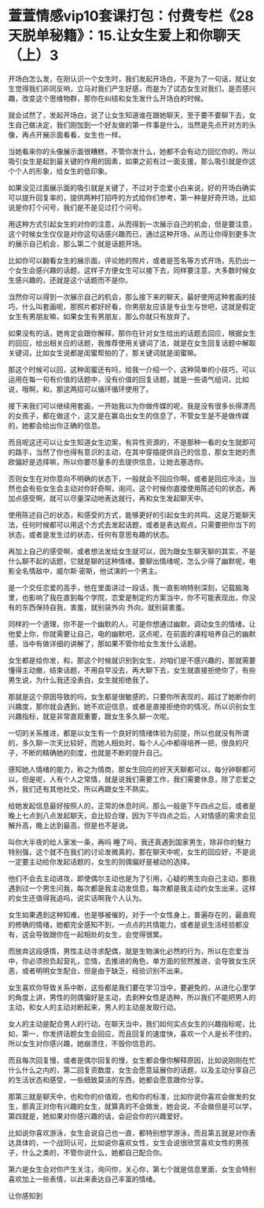 # 萱萱情感vip10套课打包：付费专栏《28天脱单秘籍》：15.让女生爱上和你聊天（上）3

开场白怎么发，在刚认识一个女生时，我们发起开场白，不是为了一句话，就让女生觉得我们非同反响，立马对我们产生好感，而是为了试态女生对我们，是否感兴趣，改变这个思维物群，那你在纠结和女生发什么开场白的时候。

就会试然了，发起开场白，说了让女生知道谁在跟她聊天，至于要不要聊下去，女生自己做决定，我们刚加到一个好友做的第一件事是什么，当然是先点开对方的头像，再点开展示面看看，女生也一样。

当她看来你的头像展示面很糟糕，不管你发什么，她都不会有动力回忆你的，所以吸引女生是起到最关键的作用的因素，如果之前有过一面支援，那么吸引就是你这个个人的形象，给女生的低印象。

如果没见过面展示面的吸引就是关键了，不过对于恋爱小白来说，好的开场白确实可以提升回复率的，提供两种打招呼的方式给你们参考，第一种是好奇开场，比如说是你打个问号，我们是不是见过打个问号。

用这种方式引起女生的对你的注意，从而得到一次展示自己的机会，但是要注意，这个时候女生仅仅是对你这句话感兴趣而已，通过这种开场，从而让你得到更多次的展示自己机会，那么第二个就是话题开场。

比如你可以翻看女生的展示面，评论她的照片，或者是签名等方式开场，先扔出一个女生会感兴趣的话题，这样子方便女生可以接下去，同样要注意，大多数时候女生感兴趣的，还就是这个话题而不是你。

当然你可以得到一次展示自己的机会，那么接下来的聊天，最好使用这种套画的技巧，什么叫套画呢，那照片都好好看，你男朋友应该是专业生与世吧，这就是假定女生有男朋友嘛，如果女生有男朋友，那么你就只有放弃了。

如果没有的话，她肯定会跟你解释，那你在针对女生给出的话题去回应，根据女生的回应，给出相关应的话题，我推荐使用关键词了法，就是在女生回复话题中解取关键词，比如女生说都是闺蜜帮拍的了，那关键词就是闺蜜嘛。

那这个时候可以回，这种闺蜜还有吗，给我一介绍一个，这种简单的小技巧，可以运用在每一句有价值的话题中，没有价值的回复话题，就是一些语气组词，比如说，哦啊，和，那这两招可以循环循环使用了。

接下来我们可以继续用套画，一开始我以为你做传媒的呢，我是没有很多长得漂亮的女孩子，都在做这个，这又是在赢岛出女生的信息了，不管女生是不是做传媒的，她都会给出你正确的信息。

而且呢这还可以让女生知道女生边案，有异性资源的，不是那种一看的女生就即可的路手，当然了你也得有意识的主动，在其中穿插提供自己的信息，那女生她的责欧偏好是选择嘛，所以你要尽量多的去提供信息，让她去塞选你。

否则女生在对你意向不明确的状态下，一般就会不回应你啊，或者是回应冷淡，当然也会有些女生会主动对你好奇啊，询问，这个时候你直接使用陈述句的状态，再加点感受啊，就可以尽量深动地表达就行，再和女生发起聊天中。

使用陈述自己的状态，和感受的方式，能够更好的引起女生的共鸣，这是万能聊天法，任何时候都可以用这个方式去发起话题，或者是表达观点，只需要把你当下的状态，或者是发生过的状态，任何有意思有趣的状态。

再加上自己的感受啊，或者想法发给女生就可以，因为跟女生聊天聊的其实，不是什么聊不起的话题，它就是聊的这种情绪，要聊出情绪呢，怎么少得了幽默呢，电影全名情敌中，威尔斯·密斯，他试演的一个男主。

是一个交任恋爱的高手，他在里面讲过一段话，我一直影响特别深刻，记载脑海里，也影响了我在直到每个学院，恋爱是制定的方案当中，你不可能表现出，你没有的东西保持自我，害羞，就别装外向 外向，就别装害羞。

同样的一个道理，你不是一个幽默的人，可是你想通过幽默，调动女生的情绪，让他爱上你，你就需要让自己，电的幽默吧，这点呢，在前面的课程培养自己的幽默感，当中有做详细的讲解了，那如果不管你给女生发什么话题。

女生都是给你发，和，那这个时候就识别到女生，对咱们是不感兴趣的，那就需要懂得主动撤，结束话题，不用自早没去，再大聊下去，女生就直接拒绝你了，有些男生说，为什么我还没表白，女生就拒绝我了。

那就是这个原因导致的吗，女生都是很敏感的，只要你所表现的，超过了她断你的兴趣度，那你就会遇到，她不欢迎信息，或者是直接拒绝你的情况，所以识别女生兴趣指标，就是非常直观重要，跟女生多久聊一次呢。

一切的关系推进，都是以女生有一个良好的情绪体验为前提，所以也就没有所谓的，多久聊一次天比较好，而她人相处时，每个人心中都得培养一把，很良的尺子，不断的精确她的刻度，也就是不断的提升自己。

感知她人情绪的能力，称之为情商，那女生回应的好天天聊都可以，每分钟聊都可以，但是呢，人有个人之常情，就是说我们需要工作，我们需要休息，除了恋爱之外，我们还有其他社交，所以再跟女生不熟实。

给她发起信息最好按照人的，正常的休息时间，那么一般是下午四点之后，或者是晚上七点到八点发起聊天，会比较合理，因为下午四点之后，人对情感的需求会见解升高，晚上达到最高，但是也不是说。

叫你大半夜的给人家发一条，再吗 睡了吗，我还真遇到国家男生，除非你的魅力特别强，这个就不在我们的讨论发微真的，那在聊天中呢，女生的回应好，不是说一定要主动给你发起话题的，女生的则偶偏好是被动的选择。

他们不会去主动进攻，即使偶尔主动也是为了引用，心疑的男生向自己主动，那我遇到过一个男生问我，每次都是我主动发信息，每次都是我主动约女生出来，这样的女生还值得我追吗，说实话啊我个人认为。

女生如果遇到这种知难，也是够被催的，对于一个女性身上，普遍存在的，最直观的修确的情绪，她都完全感知不到，一点点的共情能力，或者是说生活经验都没有，这会导致跟你在一起相处的女生，会觉得很累。

而放弃这段感情，男性主动寻求配偶，就是生物演化必然的行为，所以在恋爱当中，你必须担负起营礼，恋情，去推进的角色，单方面的贸然推进，会导致女生厌恶，或者明明女生配合，但是由于缺乏，经验识别不出来。

女生喜欢你导致关系中断，这些都是我们要在学习当中，要避免的，从进化心里学的角度上讲，男性的则偶偏好是主动，去剥种女性是选种，所以我们不能把男人的主动，和女人的主动对断起来，男人的主动是发取行动。

女人的主动是配合男人的行动，在聊天当中，我们如何实点女生的兴趣指标呢，比如，第一，你发挤话题女生会回应，而且回复的速度快，喜欢一个人是长不住的，所以女生对你感兴趣，她崩溃住，不毁你信息的。

而且每次回复慢，或者是偶尔回复的慢，女生都会像你解释原因，比如说刚刚在忙什么什么之内的，第二回复资数度，女生会愿意延展你的话题，以及主动分享自己的生活状态和感受，一些细致莫洁的东西，她都会愿意跟你分享。

那第三就是聊天中，也和你的价值观，也和你的标准，比如你说你喜欢会做发的女生，那真正对你有兴趣的女生，就算真的不会做发，她会说，不会做但是可以学，第四就是，她如果对你感兴趣的话，会迎合你的兴趣爱好。

比如说你喜欢游泳，女生会说自己也一直，都特别想学游泳，而且第五就是对你表达具体的，一个战同认可，比如说你喜欢女性，女生会说很欣赏喜欢女性的男孩子，什么之类的，不管你说什么，她都自己配合你。

第六是女生会对你产生关注，询问你，关心你，第七个就是信息里面，女生会特别喜欢加上一些表情，以此来表达自己丰富的情绪。

让你感知到